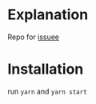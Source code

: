 # Explanation

Repo for [issuee](https://github.com/pmndrs/use-cannon/issues/142)

# Installation

run `yarn` and `yarn start`
